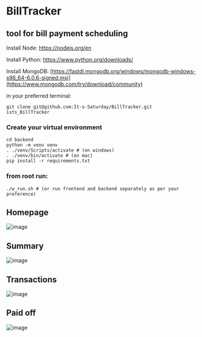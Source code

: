 # BillTracker
tool for bill payment scheduling
---
Install Node: https://nodejs.org/en

Install Python: https://www.python.org/downloads/

Install MongoDB: [https://fastdl.mongodb.org/windows/mongodb-windows-x86_64-6.0.6-signed.msi](https://www.mongodb.com/try/download/community)

in your preferred terminal:
    
    git clone git@github.com:It-s-Saturday/BillTracker.git ists_BillTracker
    
### Create your virtual environment
    cd backend
    python -m venv venv
    . ./venv/Scripts/activate # (on windows)
    . ./venv/bin/activate # (on mac)
    pip install -r requirements.txt

### from root run:
    ./w_run.sh # (or run frontend and backend separately as per your preference)
    
## Homepage
![image](https://github.com/It-s-Saturday/BillTracker/assets/70596906/7d06a937-3a56-41ed-a3ce-cb6b02e067e5)

## Summary
![image](https://github.com/It-s-Saturday/BillTracker/assets/70596906/87ef8792-ae86-4456-966e-e75fb3c23811)

## Transactions
![image](https://github.com/It-s-Saturday/BillTracker/assets/70596906/0fc88bc9-3385-4435-a122-bf84a789144d)

## Paid off
![image](https://github.com/It-s-Saturday/BillTracker/assets/70596906/d1aabec6-3db5-41a9-bf5d-563f12fc2281)
